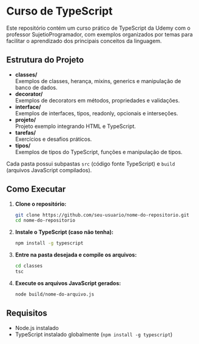 # Curso de TypeScript

Este repositório contém um curso prático de TypeScript da Udemy com o professor SujetioProgramador, com exemplos organizados por temas para facilitar o aprendizado dos principais conceitos da linguagem.

## Estrutura do Projeto

- **classes/**  
  Exemplos de classes, herança, mixins, generics e manipulação de banco de dados.
- **decorator/**  
  Exemplos de decorators em métodos, propriedades e validações.
- **interface/**  
  Exemplos de interfaces, tipos, readonly, opcionais e interseções.
- **projeto/**  
  Projeto exemplo integrando HTML e TypeScript.
- **tarefas/**  
  Exercícios e desafios práticos.
- **tipos/**  
  Exemplos de tipos do TypeScript, funções e manipulação de tipos.

Cada pasta possui subpastas `src` (código fonte TypeScript) e `build` (arquivos JavaScript compilados).

## Como Executar

1. **Clone o repositório:**
   ```sh
   git clone https://github.com/seu-usuario/nome-do-repositorio.git
   cd nome-do-repositorio
   ```

2. **Instale o TypeScript (caso não tenha):**
   ```sh
   npm install -g typescript
   ```

3. **Entre na pasta desejada e compile os arquivos:**
   ```sh
   cd classes
   tsc
   ```

4. **Execute os arquivos JavaScript gerados:**
   ```sh
   node build/nome-do-arquivo.js
   ```

## Requisitos

- Node.js instalado
- TypeScript instalado globalmente (`npm install -g typescript`)